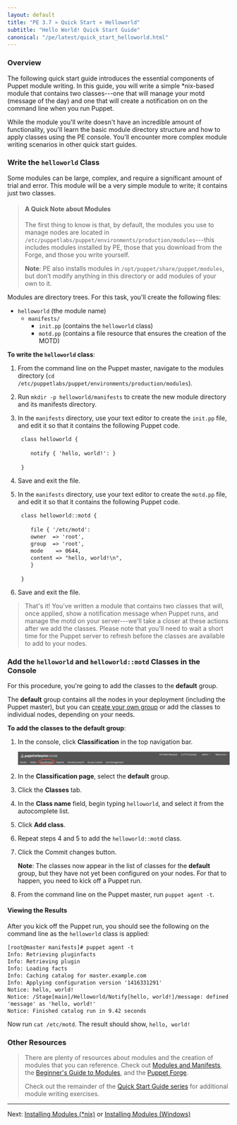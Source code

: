 ```yaml
---
layout: default
title: "PE 3.7 » Quick Start » Helloworld"
subtitle: "Hello World! Quick Start Guide"
canonical: "/pe/latest/quick_start_helloworld.html" 
---
```


### Overview

The following quick start guide introduces the essential components of Puppet module writing. In this guide, you will write a simple *nix-based module that contains two classes---one that will manage your motd (message of the day) and one that will create a notification on on the command line when you run Puppet. 

While the module you'll write doesn't have an incredible amount of functionality, you'll learn the basic module directory structure and how to apply classes using the PE console. You'll encounter more complex module writing scenarios in other quick start guides. 

### Write the `helloworld` Class

Some modules can be large, complex, and require a significant amount of trial and error. This module will be a very simple module to write; it contains just two classes.  

> #### A Quick Note about Modules
>
>The first thing to know is that, by default, the modules you use to manage nodes are located in `/etc/puppetlabs/puppet/environments/production/modules`---this includes modules installed by PE, those that you download from the Forge, and those you write yourself.
>
>**Note**: PE also installs modules in `/opt/puppet/share/puppet/modules`, but don’t modify anything in this directory or add modules of your own to it.

Modules are directory trees. For this task, you'll create the following files:

 - `helloworld` (the module name)
   - `manifests/`
      - `init.pp` (contains the `helloworld` class)
      - `motd.pp` (contains a file resource that ensures the creation of the MOTD)

**To write the `helloworld` class**:

1. From the command line on the Puppet master, navigate to the modules directory (`cd /etc/puppetlabs/puppet/environments/production/modules`).
2. Run `mkdir -p helloworld/manifests` to create the new module directory and its manifests directory.
3. In the `manifests` directory, use your text editor to create the `init.pp` file, and edit it so that it contains the following Puppet code.

        class helloworld {

           notify { 'hello, world!': }

        }

4. Save and exit the file.
5. In the `manifests` directory, use your text editor to create the `motd.pp` file, and edit it so that it contains the following Puppet code.

        class helloworld::motd {

           file { '/etc/motd':
           owner  => 'root',
           group  => 'root',
           mode    => 0644,
           content => "hello, world!\n",
           }

        }

6. Save and exit the file.

> That's it! You've written a module that contains two classes that will, once applied, show a notification message when Puppet runs, and manage the motd on your server---we'll take a closer at these actions after we add the classes. Please note that you'll need to wait a short time for the Puppet server to refresh before the classes are available to add to your nodes.

### Add the `helloworld` and `helloworld::motd` Classes in the Console

[classification_selector]: ./images/quick/classification_selector.png

For this procedure, you're going to add the classes to the **default** group. 

The **default** group contains all the nodes in your deployment (including the Puppet master), but you can [create your own group](./console_classes_groups.html#creating-new-node-groups) or add the classes to individual nodes, depending on your needs. 

**To add the classes to the default group**:

1. In the console, click __Classification__ in the top navigation bar.

   ![classification selection][classification_selector]

2. In the __Classification page__, select the __default__ group.

3. Click the __Classes__ tab. 
   
4. In the __Class name__ field, begin typing `helloworld`, and select it from the autocomplete list. 

5. Click __Add class__. 

6. Repeat steps 4 and 5 to add the `helloworld::motd` class. 

7. Click the Commit changes button.

   **Note**: The classes now appear in the list of classes for the __default__ group, but they have not yet been configured on your nodes. For that to happen, you need to kick off a Puppet run. 
   
8. From the command line on the Puppet master, run `puppet agent -t`. 

#### Viewing the Results

After you kick off the Puppet run, you should see the following on the command line as the `helloworld` class is applied: 

    [root@master manifests]# puppet agent -t
    Info: Retrieving pluginfacts
    Info: Retrieving plugin
    Info: Loading facts
    Info: Caching catalog for master.example.com
    Info: Applying configuration version '1416331291'
    Notice: hello, world!
    Notice: /Stage[main]/Helloworld/Notify[hello, world!]/message: defined 'message' as 'hello, world!'
    Notice: Finished catalog run in 9.42 seconds
    
Now run `cat /etc/motd`. The result should show, `hello, world!`    

### Other Resources

>There are plenty of resources about modules and the creation of modules that you can reference. Check out [Modules and Manifests](./puppet_modules_manifests.html), the [Beginner's Guide to Modules](/guides/module_guides/bgtm.html), and the [Puppet Forge](https://forge.puppetlabs.com/).
>
> Check out the remainder of the [Quick Start Guide series](./quick_start.html) for additional module writing exercises. 

---------
Next: [Installing Modules (*nix)](./quick_start_module_install_nix.html) or [Installing Modules (Windows)](./quick_start_module_install_windows.html)
